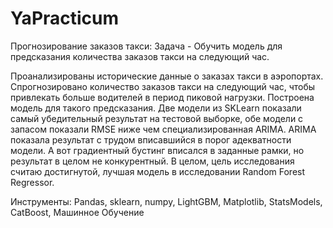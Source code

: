 # YaPracticum

Прогнозирование заказов такси:
Задача - Обучить модель для предсказания количества заказов такси на следующий час.

Проанализированы исторические данные о заказах такси в аэропортах.  
Спрогнозировано количество заказов такси на следующий час, чтобы привлекать больше водителей в период пиковой нагрузки. 
Построена модель для такого предсказания.
Две модели из SKLearn показали самый убедительный результат на тестовой выборке, обе модели с запасом показали RMSE ниже чем специализированная ARIMA. ARIMA показала результат с трудом вписавшийся в порог адекватности модели. А вот градиентный бустинг вписался в заданные рамки, но результат в целом не конкурентный. В целом, цель исследования считаю достигнутой, лучшая модель в исследовании Random Forest Regressor.

Инструменты: Pandas, sklearn, numpy, LightGBM, Matplotlib, StatsModels, CatBoost, Машинное Обучение